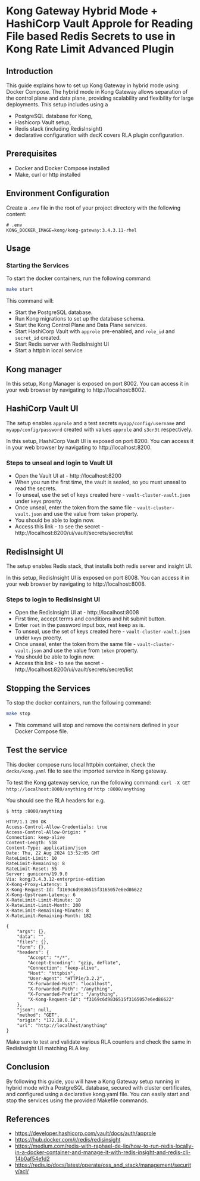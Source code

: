 # Kong Gateway Hybrid  Mode + HashiCorp Vault Approle for Reading File based Redis Secrets to use in Kong Rate Limit Advanced Plugin 


## Introduction

This guide explains how to set up Kong Gateway in hybrid mode using Docker Compose. The hybrid mode in Kong Gateway allows separation of the control plane and data plane, providing scalability and flexibility for large deployments. This setup includes using a 
- PostgreSQL database for Kong, 
- Hashicorp Vault setup, 
- Redis stack (including RedisInsight)
- declarative configuration with decK covers RLA plugin configuration.

## Prerequisites

- Docker and Docker Compose installed
- Make, curl or http installed


## Environment Configuration

Create a `.env` file in the root of your project directory with the following content:

```env
# .env
KONG_DOCKER_IMAGE=kong/kong-gateway:3.4.3.11-rhel
```

## Usage

### Starting the Services

To start the docker containers, run the following command:

```sh
make start
```
This command will:
- Start the PostgreSQL database.
- Run Kong migrations to set up the database schema.
- Start the Kong Control Plane and Data Plane services.
- Start HashiCorp Vault with `approle` pre-enabled, and `role_id` and `secret_id` created.
- Start Redis server with RedisInsight UI
- Start a httpbin local service


## Kong manager
In this setup, Kong Manager is exposed on port 8002. You can access it in your web browser by navigating to http://localhost:8002.

## HashiCorp Vault UI

The setup enables `approle` and a test secrets `myapp/config/username` and `myapp/config/password` created with values `approle` and `s3cr3t` respectively.

In this setup, HashiCorp Vault UI is exposed on port 8200. You can access it in your web browser by navigating to http://localhost:8200.

### Steps to unseal and login to Vault UI

- Open the Vault UI at - http://localhost:8200
- When you run the first time, the vault is sealed, so you must unseal to read the secrets. 
- To unseal, use the set of keys created here - `vault-cluster-vault.json` under `keys` proerty. 
- Once unseal, enter the token from the same file - `vault-cluster-vault.json` and use the value from `token` property. 
- You should be able to login now.
- Access this link - to see the secret - http://localhost:8200/ui/vault/secrets/secret/list 

## RedisInsight UI

The setup enables Redis stack, that installs both redis server and insight UI. 

In this setup, RedisInsight UI is exposed on port 8008. You can access it in your web browser by navigating to http://localhost:8008.

### Steps to login to RedisInsight UI

- Open the RedisInsight UI at - http://localhost:8008
- First time, accept terms and conditions and hit submit button.
- Enter `root` in the password input box, rest keep as is.
- To unseal, use the set of keys created here - `vault-cluster-vault.json` under `keys` proerty. 
- Once unseal, enter the token from the same file - `vault-cluster-vault.json` and use the value from `token` property. 
- You should be able to login now.
- Access this link - to see the secret - http://localhost:8200/ui/vault/secrets/secret/list 



## Stopping the Services

To stop the docker containers, run the following command:


```sh
make stop
```
- This command will stop and remove the containers defined in your Docker Compose file.

## Test the service
This docker compose runs  local httpbin container, check the `decks/kong.yaml` file to see the imported service in Kong gateway.

To test the Kong gateway service, run the following command:
`curl -X GET http://localhost:8000/anything` or `http :8000/anything`

You should see the RLA headers for e.g.

```curl
$ http :8000/anything

HTTP/1.1 200 OK
Access-Control-Allow-Credentials: true
Access-Control-Allow-Origin: *
Connection: keep-alive
Content-Length: 518
Content-Type: application/json
Date: Thu, 22 Aug 2024 13:52:05 GMT
RateLimit-Limit: 10
RateLimit-Remaining: 8
RateLimit-Reset: 55
Server: gunicorn/19.9.0
Via: kong/3.4.3.12-enterprise-edition
X-Kong-Proxy-Latency: 1
X-Kong-Request-Id: f3169c6d9836515f3165057e6ed86622
X-Kong-Upstream-Latency: 6
X-RateLimit-Limit-Minute: 10
X-RateLimit-Limit-Month: 200
X-RateLimit-Remaining-Minute: 8
X-RateLimit-Remaining-Month: 182

{
    "args": {},
    "data": "",
    "files": {},
    "form": {},
    "headers": {
        "Accept": "*/*",
        "Accept-Encoding": "gzip, deflate",
        "Connection": "keep-alive",
        "Host": "httpbin",
        "User-Agent": "HTTPie/3.2.2",
        "X-Forwarded-Host": "localhost",
        "X-Forwarded-Path": "/anything",
        "X-Forwarded-Prefix": "/anything",
        "X-Kong-Request-Id": "f3169c6d9836515f3165057e6ed86622"
    },
    "json": null,
    "method": "GET",
    "origin": "172.18.0.1",
    "url": "http://localhost/anything"
}
```

Make sure to test and validate various RLA counters and check the same in RedisInsight UI matching RLA key.


## Conclusion
By following this guide, you will have a Kong Gateway setup running in hybrid mode with a PostgreSQL database, secured with cluster certificates, and configured using a declarative kong.yaml file. You can easily start and stop the services using the provided Makefile commands.

## References
- https://developer.hashicorp.com/vault/docs/auth/approle 
- https://hub.docker.com/r/redis/redisinsight
- https://medium.com/redis-with-raphael-de-lio/how-to-run-redis-locally-in-a-docker-container-and-manage-it-with-redis-insight-and-redis-cli-14b0af54e1d2 
- https://redis.io/docs/latest/operate/oss_and_stack/management/security/acl/